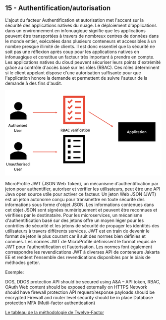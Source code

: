 ## 15 - Authentification/autorisation

L'ajout du facteur Authentification et autorisation met l'accent sur la sécurité des applications natives du nuage. Le déploiement d'applications dans un environnement en infonuagique signifie que les applications peuvent être transportées à travers de nombreux centres de données dans le monde entier, exécutées dans plusieurs conteneurs et accessibles à un nombre presque illimité de clients. Il est donc essentiel que la sécurité ne soit pas une réflexion après coup pour les applications natives en infonuagique et constitue un facteur très important à prendre en compte.
Les applications natives du cloud peuvent sécuriser leurs points d'extrémité grâce au contrôle d'accès basé sur les rôles (RBAC). Ces rôles déterminent si le client appelant dispose d'une autorisation suffisante pour que l'application honore la demande et permettent de suivre l'auteur de la demande à des fins d'audit.

![](../images/authentification.png)

MicroProfile JWT (JSON Web Token), un mécanisme d'authentification par jeton pour authentifier, autoriser et vérifier les utilisateurs, peut être une API Java open source utile pour activer ce facteur. Un jeton Web JSON (JWT) est un jeton autonome conçu pour transmettre en toute sécurité des informations sous forme d'objet JSON. Les informations contenues dans cet objet JSON sont signées numériquement et peuvent être reconnues et vérifiées par le destinataire. Pour les microservices, un mécanisme d'authentification basé sur des jetons offre un moyen léger pour les contrôles de sécurité et les jetons de sécurité de propager les identités des utilisateurs à travers différents services. JWT est en train de devenir le format de jeton le plus courant car il suit des normes bien définies et connues. Les normes JWT de MicroProfile définissent le format requis de JWT pour l'authentification et l'autorisation. Les normes font également correspondre les revendications JWT à diverses API de conteneurs Jakarta EE et rendent l'ensemble des revendications disponibles par le biais de méthodes getter.

Exemple:

DOS, DDOS protection
API should be secured using A&A – API token, RBAC, OAuth
Web content should be exposed externally on HTTPS
Network should have firewall protection
API request/response payloads should be encrypted
Firewall and router level security should be in place
Database protection
MFA (Mutii-factor authentication)


[Le tableau de la méthodologie de Twelve-Factor](../README.md)